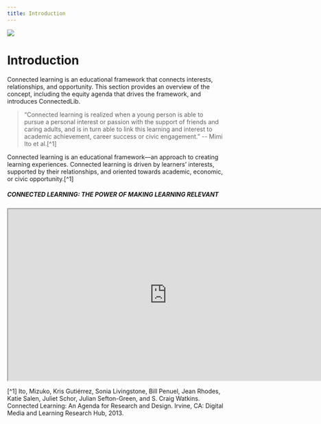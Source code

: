 ```yaml
---
title: Introduction
---
```


<img src="/course-in-a-box/img/ConnectedLib-Logo and slogan.png"/>

# Introduction

Connected learning is an educational framework that connects interests, relationships, and opportunity. This section provides an overview of the concept, including the equity agenda that drives the framework, and introduces ConnectedLib.

> “Connected learning is realized when a young person is able to pursue a personal interest or passion with the support of friends and caring adults, and is in turn able to link this learning and interest to academic achievement, career success or civic engagement.”
-- Mimi Ito et al.[^1]

Connected learning is an educational framework—an approach to creating learning experiences. Connected learning is driven by learners’ interests, supported by their relationships, and oriented towards academic, economic, or civic opportunity.[^1]

<div class="table-format case-study"><span class="title"><h5>CONNECTED LEARNING: THE POWER OF MAKING LEARNING RELEVANT</h5></span>

<iframe width="740" height="400" border="none" src="https://www.youtube.com/embed/TH6gH6lMDD8">
</iframe>
</div>


[^1] Ito, Mizuko, Kris Gutiérrez, Sonia Livingstone, Bill Penuel, Jean Rhodes, Katie Salen, Juliet Schor, Julian Sefton-Green, and S. Craig Watkins. Connected Learning: An Agenda for Research and Design. Irvine, CA: Digital Media and Learning Research Hub, 2013.
